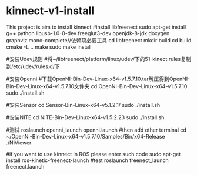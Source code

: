 # kinnect-v1-install
This project is aim to install kinnect 
#install libfreenect
sudo apt-get install g++ python libusb-1.0-0-dev freeglut3-dev openjdk-8-jdk doxygen graphviz mono-complete//依赖项必要工具
 cd libfreenect
 mkdir build
 cd build
 cmake -L ..
 make
 sudo make install
 
#安装Udev规则
#将~/libfreenect/platform/linux/udev/下的51-kinect.rules复制到/etc/udev/rules.d/下

#安装Openni
#下载OpenNI-Bin-Dev-Linux-x64-v1.5.7.10.tar解压得到OpenNI-Bin-Dev-Linux-x64-v1.5.7.10文件夹
cd OpenNI-Bin-Dev-Linux-x64-v1.5.7.10
sudo ./install.sh

#安装Sensor
cd Sensor-Bin-Linux-x64-v5.1.2.1/
sudo ./install.sh

#安装NITE
cd NITE-Bin-Dev-Linux-x64-v1.5.2.23
sudo ./install.sh

#测试
roslaunch openni_launch openni.launch
#then add other terminal
cd ~/OpenNI-Bin-Dev-Linux-x64-v1.5.7.10/Samples/Bin/x64-Release
./NiViewer

#if you want to use kinnect in ROS please enter such code
sudo apt-get install ros-kinetic-freenect-launch
#test
roslaunch freenect_launch freenect.launch
